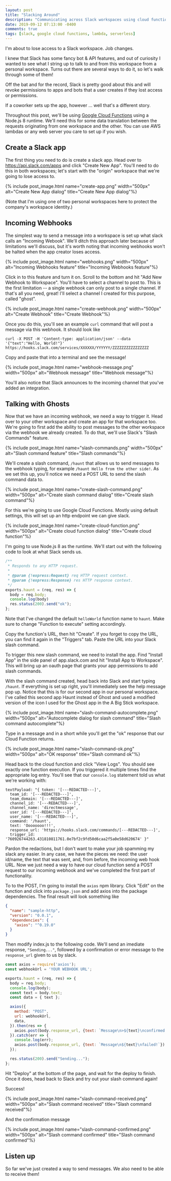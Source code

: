 ```yaml
---
layout: post
title: "Slacking Around"
description: "Communicating across Slack workspaces using cloud functions"
date: 2019-09-12 07:13:00 -0400
comments: true
tags: [slack, google cloud functions, lambda, serverless]
---
```


I'm about to lose access to a Slack workspace. Job changes.

I knew that Slack has some fancy bot & API features, and out of curiosity I wanted to see what I string up to talk to and from this workspace from a personal workspace. Turns out there are several ways to do it, so let's walk through some of them!

Off the bat and for the record, Slack is pretty good about this and will revoke permissions to apps and bots that a user creates if they lost access or permissions.

If a coworker sets up the app, however ... well that's a different story.

Throughout this post, we'll be using [Google Cloud Functions](https://cloud.google.com/functions/) using a Node.js 8 runtime. We'll need this for some data translation between the requests originating from one workspace and the other. You can use AWS lambdas or any web server you care to set up if you wish.

## Create a Slack app

The first thing you need to do is create a slack app. Head over to https://api.slack.com/apps and click "Create New App". You'll need to do this in both workspaces; let's start with the "origin" workspace that we're going to lose access to.

{% include post_image.html name="create-app.png" width="500px" alt="Create New App dialog" title="Create New App dialog"%}

(Note that I'm using one of two personal workspaces here to protect the company's workspace identity.)

## Incoming Webhooks

The simplest way to send a message into a workspace is set up what slack calls an "Incoming Webook". We'll ditch this approach later because of limitations we'll discuss, but it's worth noting that incoming webhooks won't be halted when the app creator loses access.

{% include post_image.html name="webhooks.png" width="500px" alt="Incoming Webhooks feature" title="Incoming Webhooks feature"%}

Click in to this feature and turn it on. Scroll to the bottom and hit "Add New Webhook to Workspace". You'll have to select a channel to post to. This is the first limitation -- a single webhook can only post to a single channel. If that's all you need, great! I'll select a channel I created for this purpose, called "ghost".

{% include post_image.html name="create-webhook.png" width="500px" alt="Create Webhook" title="Create Webhook"%}

Once you do this, you'll see an example `curl` command that will post a message via this webhook. It should look like

```
curl -X POST -H 'Content-type: application/json' --data '{"text":"Hello, World!"}' https://hooks.slack.com/services/XXXXXX/YYYYYY/ZZZZZZZZZZZZZZZZ
```

Copy and paste that into a terminal and see the message!

{% include post_image.html name="webhook-message.png" width="500px" alt="Webhook message" title="Webhook message"%}

You'll also notice that Slack announces to the incoming channel that you've added an integration.

## Talking with Ghosts

Now that we have an incoming webhook, we need a way to trigger it. Head over to your other workspace and create an app for that workspace too. We're going to first add the ability to post messages to the other workspace via the webhook we already created. To do that, we'll use Slack's "Slash Commands" feature.

{% include post_image.html name="slash-commands.png" width="500px" alt="Slash command feature" title="Slash commands"%}

We'll create a slash command, `/haunt` that allows us to send messages to the webhook typing, for example `/haunt Hello from the other side!`. As we set this up, you'll notice we need a POST URL to send the slash command data to.

{% include post_image.html name="create-slash-command.png" width="500px" alt="Create slash command dialog" title="Create slash command"%}

For this we're going to use Google Cloud Functions. Mostly using default settings, this will set up an http endpoint we can give slack.

{% include post_image.html name="create-cloud-function.png" width="500px" alt="Create cloud function dialog" title="Create cloud function"%}

I'm going to use Node.js 8 as the runtime. We'll start out with the following code to look at what Slack sends us.

```js
/**
 * Responds to any HTTP request.
 *
 * @param {!express:Request} req HTTP request context.
 * @param {!express:Response} res HTTP response context.
 */
exports.haunt = (req, res) => {
  body = req.body;
  console.log(body)
  res.status(200).send("ok");
};
```

Note that I've changed the default `helloWorld` function name to `haunt`. Make sure to change "Function to execute" setting accordingly.

Copy the function's URL, then hit "Create". If you forget to copy the URL, you can find it again in the "Triggers" tab. Paste the URL into your Slack slash command.

To trigger this new slash command, we need to install the app. Find "Install App" in the side panel of app.slack.com and hit "Install App to Workspace". This will bring up an oauth page that grants your app permissions to add slash commands.

With the slash command created, head back into Slack and start typing `/haunt`. If everything is set up right, you'll immediately see the help message pop up. Notice that this is for our second app in our personal workspace. I've called this second app Haunt instead of Ghost and used a modified version of the icon I used for the Ghost app in the A Big Stick workspace.

{% include post_image.html name="slash-command-autocomplete.png" width="500px" alt="Autocomplete dialog for slash command" title="Slash command autocomplete"%}

Type in a message and in a short while you'll get the "ok" response that our Cloud Function returns.

{% include post_image.html name="slash-command-ok.png" width="500px" alt="OK response" title="Slash command ok"%}

Head back to the cloud function and click "View Logs". You should see exactly one function execution. If you triggered it multiple times find the appropriate log entry. You'll see that our `console.log` statement told us what we're working with:

```
textPayload: "{ token: '[---REDACTED---]',
  team_id: '[---REDACTED---]',
  team_domain: '[---REDACTED---]',
  channel_id: '[---REDACTED---]',
  channel_name: 'directmessage',
  user_id: '[---REDACTED---]',
  user_name: '[---REDACTED---]',
  command: '/haunt',
  text: 'Oooooooo!!!',
  response_url: 'https://hooks.slack.com/commands/[---REDACTED---]',
  trigger_id: '760926744263.431810811761.0e7bf2c9fd50d6caa2f5a0e58d620674' }"
```

Pardon the redactions, but I don't want to make your job spamming my slack any easier. In any case, we have the pieces we need: the user id/name, the text that was sent, and, from before, the incoming web hook URL. Now we just need a way to have our cloud function send a POST request to our incoming webhook and we've completed the first part of functionality.

To to the POST, I'm going to install the `axios` npm library. Click "Edit" on the function and click into `package.json` and add axios into the package dependencies. The final result will look something like


```json
{
  "name": "sample-http",
  "version": "0.0.1",
  "dependencies": {
    "axios": "^0.19.0"
  }
}
```

Then modify index.js to the following code. We'll send an imediate response, `"Sending..."`, followed by a confirmation or error message to the `response_url` given to us by slack.

```js
const axios = require('axios');
const webhookUrl = 'YOUR WEBHOOK URL';

exports.haunt = (req, res) => {
  body = req.body;
  console.log(body);
  const text = body.text;
  const data = { text };

  axios({
    method: "POST",
    url: webhookUrl,
    data,
  }).then(res => {
    axios.post(body.response_url, {text: `Message\n>${text}\nconfirmed.`})
  }).catch(err => {
    console.log(err);
    axios.post(body.response_url, {text: `Message\n${text}\nfailed!`})
  });

  res.status(200).send("Sending...");
};
```

Hit "Deploy" at the bottom of the page, and wait for the deploy to finish. Once it does, head back to Slack and try out your slash command again!

Success!

{% include post_image.html name="slash-command-received.png" width="500px" alt="Slash command received" title="Slash command received"%}

And the confirmation message

{% include post_image.html name="slash-command-confirmed.png" width="500px" alt="Slash command confirmed" title="Slash command confirmed"%}

## Listen up

So far we've just created a way to send messages. We also need to be able to receive them!
